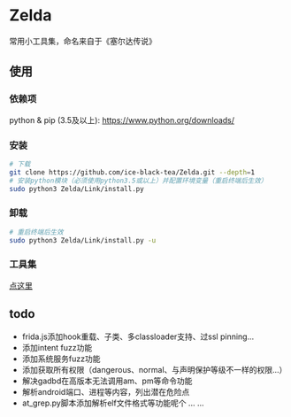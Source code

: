 # Zelda

常用小工具集，命名来自于《塞尔达传说》

## 使用

### 依赖项

python & pip (3.5及以上): <https://www.python.org/downloads/>

### 安装

```bash
# 下载
git clone https://github.com/ice-black-tea/Zelda.git --depth=1
# 安装python模块（必须使用python3.5或以上）并配置环境变量（重启终端后生效）
sudo python3 Zelda/Link/install.py
```

### 卸载

```bash
# 重启终端后生效
sudo python3 Zelda/Link/install.py -u
```

### 工具集

[点这里](Link/README.md)

## todo

* frida.js添加hook重载、子类、多classloader支持、过ssl pinning...
* 添加intent fuzz功能
* 添加系统服务fuzz功能
* 添加获取所有权限（dangerous、normal、与声明保护等级不一样的权限...）
* 解决gadbd在高版本无法调用am、pm等命令功能
* 解析android端口、进程等内容，列出潜在危险点
* at_grep.py脚本添加解析elf文件格式等功能呢个
... ...